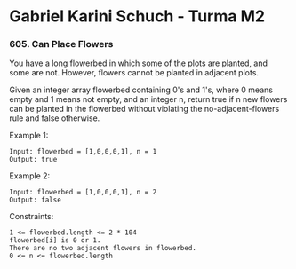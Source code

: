 # Gabriel Karini Schuch - Turma M2

### 605. Can Place Flowers

You have a long flowerbed in which some of the plots are planted, and some are not. However, flowers cannot be planted in adjacent plots.

Given an integer array flowerbed containing 0's and 1's, where 0 means empty and 1 means not empty, and an integer n, return true if n new flowers can be planted in the flowerbed without violating the no-adjacent-flowers rule and false otherwise.

Example 1:

    Input: flowerbed = [1,0,0,0,1], n = 1
    Output: true

Example 2:

    Input: flowerbed = [1,0,0,0,1], n = 2
    Output: false

Constraints:

    1 <= flowerbed.length <= 2 * 104
    flowerbed[i] is 0 or 1.
    There are no two adjacent flowers in flowerbed.
    0 <= n <= flowerbed.length
